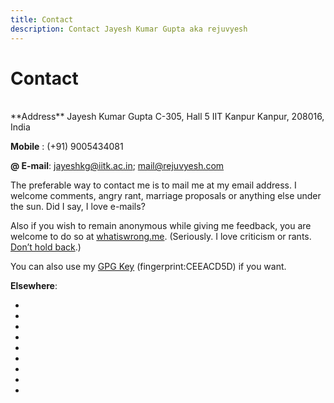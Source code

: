 ```yaml
---
title: Contact
description: Contact Jayesh Kumar Gupta aka rejuvyesh
---
```


Contact
=======

</br>
<span class="icon-envelop" aria-hidden="true" style="color:#005580;"></span> **Address**   
Jayesh Kumar Gupta   
C-305, Hall 5   
IIT Kanpur   
Kanpur, 208016, India


<span class="icon-mobile" aria-hidden="true" style="color:#005580;"></span>**Mobile** : (+91)    9005434081

**@ E-mail**:
<jayeshkg@iitk.ac.in>; <mail@rejuvyesh.com>

The preferable way to contact me is to mail me at my email address. I welcome comments, angry rant, marriage proposals or anything else under the sun. Did I say, I love e-mails?

Also if you wish to remain anonymous while giving me feedback, you are welcome to do so at [whatiswrong.me](http://whatiswrongwith.me/rejuvyesh). (Seriously. I love criticism or rants. [Don’t hold back](http://web.archive.org/web/20130426112421/http://sl4.org/crocker.html).)

You can also use my [GPG Key](./rejuvyesh.key) (fingerprint:CEEACD5D) if you want.

**Elsewhere**:

<ul class="social">
<li><a href="https://plus.google.com/105860864855598040575/posts" aria-hidden="true" class="icon-google-plus" style="color:#d64937;"></a></li>
<li><a href="https://www.facebook.com/jayesh.k.gupta" aria-hidden="true" class="icon-facebook" style="color:#3b5997;"></a></li>
<li><a href="https://twitter.com/rejuvyesh" aria-hidden="true" class="icon-twitter" style="color:#41b7d8;"></a></li>
<li><a href="https://www.youtube.com/channel/UCaaAgWuJvm3xS_G3SRoNEBA" aria-hidden="true" class="icon-youtube" style="color:#c4302b;"></a></li>
<li><a href="https://github.com/rejuvyesh" aria-hidden="true" class="icon-github" style="color:#171515;"></a></li>
<li><a href="http://www.last.fm/user/rejuvyesh" aria-hidden="true" class="icon-lastfm" style="color:#c3000d;"></a></li>
<li><a href="http://in.linkedin.com/pub/jayesh-kumar-gupta/46/6ba/1b8" aria-hidden="true" class="icon-linkedin" style="color:#0073b2;"></a></li>
<li><a href="https://secure.flickr.com/photos/rejuvyesh/" aria-hidden="true" class="icon-flickr" style="color:#ff0084;"></a></li>
<li><a href="http://www.goodreads.com/rejuvyesh" aria-hidden="true" class="icon-books" style="color:#382110;"></a></li>
</ul>
